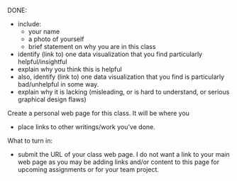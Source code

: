 DONE:
- include:
    - your name
    - a photo of yourself
    - brief statement on why you are in this class
- identify (link to) one data visualization that you find particularly helpful/insightful
- explain why you think this is helpful
- also, identify (link to) one data visualization that you find is particularly bad/unhelpful in some way. 
- explain why it is lacking (misleading, or is hard to understand, or serious graphical design flaws)

Create a personal web page for this class. It will be where you 
- place links to other writings/work you've done.

What to turn in:
- submit the URL of your class web page. I do not want a link to your main web page as you may be adding links and/or content to this page for upcoming assignments or for your team project.